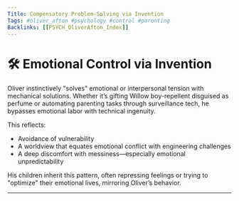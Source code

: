 ```yaml
---
Title: Compensatory Problem-Solving via Invention
Tags: #oliver_afton #psychology #control #parenting
Backlinks: [[PSYCH_OliverAfton_Index]]
---
```


# 🛠️ Emotional Control via Invention

Oliver instinctively "solves" emotional or interpersonal tension with mechanical solutions. Whether it’s gifting Willow boy-repellent disguised as perfume or automating parenting tasks through surveillance tech, he bypasses emotional labor with technical ingenuity.

This reflects:
- Avoidance of vulnerability
- A worldview that equates emotional conflict with engineering challenges
- A deep discomfort with messiness—especially emotional unpredictability

His children inherit this pattern, often repressing feelings or trying to "optimize" their emotional lives, mirroring Oliver’s behavior.

---
